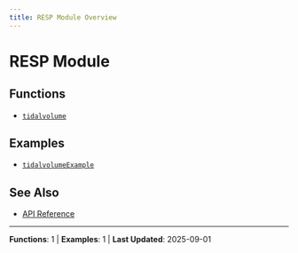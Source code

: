 ```yaml
---
title: RESP Module Overview
---
```

# RESP Module

## Functions

- [`tidalvolume`](tidalvolume.md)

## Examples

- [`tidalvolumeExample`](https://github.com/BSICoS/biosigmat/tree/main/examples/resp/tidalvolumeExample.m)

## See Also

- [API Reference](../index.md)

---

**Functions**: 1 | **Examples**: 1 | **Last Updated**: 2025-09-01
